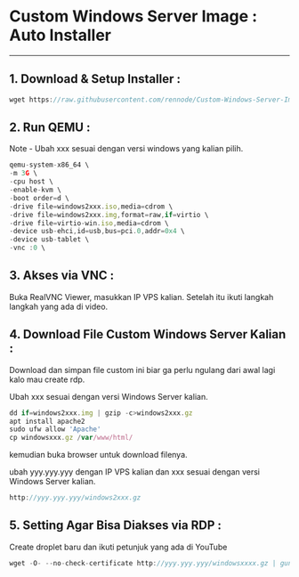 # Custom Windows Server Image : Auto Installer

---

## 1. Download & Setup Installer :

```jsx
wget https://raw.githubusercontent.com/rennode/Custom-Windows-Server-Image/main/windows-server-autoinstaller.sh && chmod +x windows-server-autoinstaller.sh && ./windows-server-autoinstaller.sh
```

## 2. Run QEMU :

Note - Ubah xxx sesuai dengan versi windows yang kalian pilih.

```jsx
qemu-system-x86_64 \
-m 3G \
-cpu host \
-enable-kvm \
-boot order=d \
-drive file=windows2xxx.iso,media=cdrom \
-drive file=windows2xxx.img,format=raw,if=virtio \
-drive file=virtio-win.iso,media=cdrom \
-device usb-ehci,id=usb,bus=pci.0,addr=0x4 \
-device usb-tablet \
-vnc :0 \
```

## 3. Akses via VNC :

Buka RealVNC Viewer, masukkan IP VPS kalian. Setelah itu ikuti langkah langkah yang ada di video.

## 4. Download File Custom Windows Server Kalian :

Download dan simpan file custom ini biar ga perlu ngulang dari awal lagi kalo mau create rdp.

Ubah xxx sesuai dengan versi Windows Server kalian.

```jsx
dd if=windows2xxx.img | gzip -c>windows2xxx.gz
apt install apache2
sudo ufw allow 'Apache'
cp windowsxxx.gz /var/www/html/
```

kemudian buka browser untuk download filenya.

ubah yyy.yyy.yyy dengan IP VPS kalian dan xxx sesuai dengan versi Windows Server kalian.

```jsx
http://yyy.yyy.yyy/windows2xxx.gz
```

## 5. Setting Agar Bisa Diakses via RDP :

Create droplet baru dan ikuti petunjuk yang ada di YouTube

```jsx
wget -O- --no-check-certificate http://yyy.yyy.yyy/windowsxxxx.gz | gunzip | dd of=/dev/vda
```
